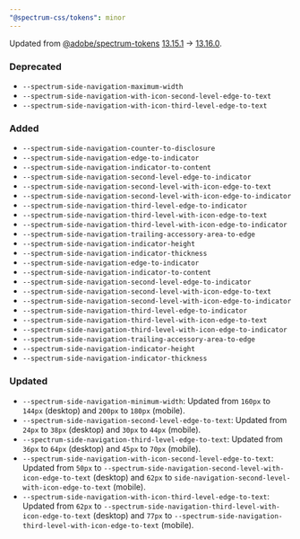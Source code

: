 ```yaml
---
"@spectrum-css/tokens": minor
---
```


Updated from [@adobe/spectrum-tokens](https://github.com/adobe/spectrum-tokens) [13.15.1](https://github.com/adobe/spectrum-tokens/releases/tag/%40adobe/spectrum-tokens%4013.15.1) -> [13.16.0](https://github.com/adobe/spectrum-tokens/releases/tag/%40adobe/spectrum-tokens%4013.16.0).

### Deprecated

- `--spectrum-side-navigation-maximum-width`
- `--spectrum-side-navigation-with-icon-second-level-edge-to-text`
- `--spectrum-side-navigation-with-icon-third-level-edge-to-text`

### Added

- `--spectrum-side-navigation-counter-to-disclosure`
- `--spectrum-side-navigation-edge-to-indicator`
- `--spectrum-side-navigation-indicator-to-content`
- `--spectrum-side-navigation-second-level-edge-to-indicator`
- `--spectrum-side-navigation-second-level-with-icon-edge-to-text`
- `--spectrum-side-navigation-second-level-with-icon-edge-to-indicator`
- `--spectrum-side-navigation-third-level-edge-to-indicator`
- `--spectrum-side-navigation-third-level-with-icon-edge-to-text`
- `--spectrum-side-navigation-third-level-with-icon-edge-to-indicator`
- `--spectrum-side-navigation-trailing-accessory-area-to-edge`
- `--spectrum-side-navigation-indicator-height`
- `--spectrum-side-navigation-indicator-thickness`
- `--spectrum-side-navigation-edge-to-indicator`
- `--spectrum-side-navigation-indicator-to-content`
- `--spectrum-side-navigation-second-level-edge-to-indicator`
- `--spectrum-side-navigation-second-level-with-icon-edge-to-text`
- `--spectrum-side-navigation-second-level-with-icon-edge-to-indicator`
- `--spectrum-side-navigation-third-level-edge-to-indicator`
- `--spectrum-side-navigation-third-level-with-icon-edge-to-text`
- `--spectrum-side-navigation-third-level-with-icon-edge-to-indicator`
- `--spectrum-side-navigation-trailing-accessory-area-to-edge`
- `--spectrum-side-navigation-indicator-height`
- `--spectrum-side-navigation-indicator-thickness`

### Updated

- `--spectrum-side-navigation-minimum-width`: Updated from `160px` to `144px` (desktop) and `200px` to `180px` (mobile).
- `--spectrum-side-navigation-second-level-edge-to-text`: Updated from `24px` to `38px` (desktop) and `30px` to `44px` (mobile).
- `--spectrum-side-navigation-third-level-edge-to-text`: Updated from `36px` to `64px` (desktop) and `45px` to `70px` (mobile).
- `--spectrum-side-navigation-with-icon-second-level-edge-to-text`: Updated from `50px` to `--spectrum-side-navigation-second-level-with-icon-edge-to-text` (desktop) and `62px` to `side-navigation-second-level-with-icon-edge-to-text` (mobile).
- `--spectrum-side-navigation-with-icon-third-level-edge-to-text`: Updated from `62px` to `--spectrum-side-navigation-third-level-with-icon-edge-to-text` (desktop) and `77px` to `--spectrum-side-navigation-third-level-with-icon-edge-to-text` (mobile).
